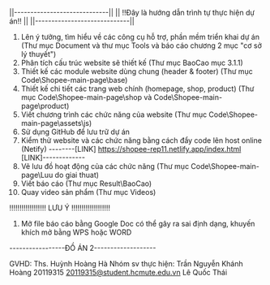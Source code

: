 ||-----------------------------||
||  !!Đây là hướng dẫn trình tự thực hiện dự án!!  ||
||-----------------------------||

1. Lên ý tưởng, tìm hiểu về các công cụ hỗ trợ, phần mềm triển khai dự án (Thư mục Document và thư mục Tools và báo cáo chương 2 mục "cơ sở lý thuyết")
2. Phân tích cấu trúc website sẽ thiết kế (Thư mục BaoCao mục 3.1.1)
3. Thiết kế các module website dùng chung (header & footer) (Thư mục Code\Shopee-main-page\base)
4. Thiết kế chi tiết các trang web chính (homepage, shop, product) (Thư mục Code\Shopee-main-page\shop và Code\Shopee-main-page\product)
5. Viết chương trình các chức năng của website (Thư mục Code\Shopee-main-page\assets\js)
6. Sử dụng GitHub để lưu trữ dự án
7. Kiểm thử website và các chức năng bằng cách đẩy code lên host online (Netify)
--------[LINK] https://shopee-rep11.netlify.app/index.html [LINK]-------------
8. Vẽ lưu đồ hoạt động của các chức năng (Thư mục Code\Shopee-main-page\Luu do giai thuat)
9. Viết báo cáo (Thư mục Result\BaoCao)
10. Quay video sản phẩm (Thư mục Videos)



!!!!!!!!!!!!!!!!!! LƯU Ý !!!!!!!!!!!!!!!!!!!
1. Mở file báo cáo bằng Google Doc có thể gây ra sai định dạng, khuyến khích mở bằng WPS hoặc WORD



-----------------ĐỒ ÁN 2-------------------

GVHD: Ths. Huỳnh Hoàng Hà
Nhóm sv thực hiện:
	Trần Nguyễn Khánh Hoàng   20119315   20119315@student.hcmute.edu.vn
	Lê Quốc Thái	





